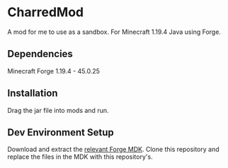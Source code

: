 # CharredMod

A mod for me to use as a sandbox. For Minecraft 1.19.4 Java using Forge.

## Dependencies

Minecraft Forge 1.19.4 - 45.0.25

## Installation

Drag the jar file into mods and run.

## Dev Environment Setup

Download and extract the [relevant Forge MDK](https://files.minecraftforge.net/net/minecraftforge/forge/). Clone this repository and replace the files in the MDK with this repository's. 

